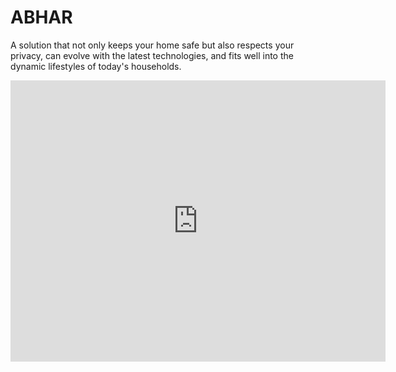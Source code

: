 # ABHAR
A solution that not only keeps your home safe but also respects your privacy, can evolve with the latest technologies, and fits well into the dynamic lifestyles of today's households.

<iframe src="https://www.google.com/maps/embed?pb=!1m18!1m12!1m3!1d14842.144148104262!2d73.12314699999999!3d21.564989699999998!2m3!1f0!2f0!3f0!3m2!1i1024!2i768!4f13.1!3m3!1m2!1s0x3be0191a7c30551d%3A0x30c3c5c187069bd!2sUPL%20University%20of%20Sustainable%20Technology!5e0!3m2!1sen!2sin!4v1708411021693!5m2!1sen!2sin" width="600" height="450" style="border:0;" allowfullscreen="" loading="lazy" referrerpolicy="no-referrer-when-downgrade"></iframe>
